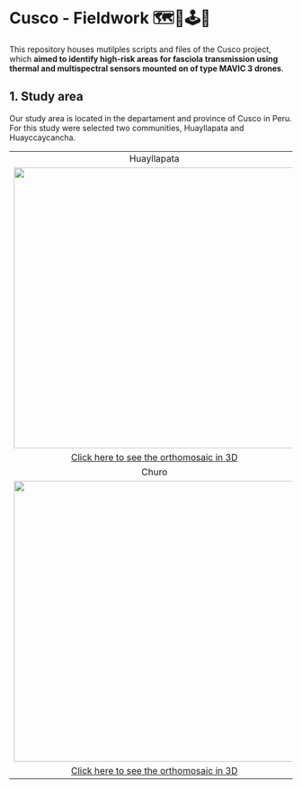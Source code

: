 # Cusco - Fieldwork 🗺️🐌🕹️🚁

This repository houses mutilples scripts and files of the Cusco project, which **aimed to identify high-risk areas for fasciola transmission using thermal and multispectral sensors mounted on of type MAVIC 3 drones**. 

## 1. Study area 
Our study area is located in the departament and province of Cusco in Peru. For this study were selected two communities, Huayllapata and Huayccaycancha.

<table>
<tr align='center'>
 <td>Huayllapata</td>
 <td>Huayccaycancha</td>
</tr>
<tr align='center'>
 <td><a href='#'><img src='https://user-images.githubusercontent.com/23284899/246626625-0e95abd8-46b5-4375-af23-04d28a8e90f2.png' width='500px'/></a></td>
 <td><a href='#'><img src='https://user-images.githubusercontent.com/23284899/246626736-b57646db-bbe3-4fb9-bbd0-39a8474df40c.png' width='500px'/></a></td>
</tr>
<tr align='center'>
 <td><a href='https://healthinnovation.github.io/huayllapata/'>Click here to see the orthomosaic in 3D</a></td>
 <td><a href='https://healthinnovation.github.io/huayccaycancha/'>Click here to see the orthomosaic in 3D</a></td>
</tr>

<!----Nueva fila--->
<tr align='center'>
 <td>Churo</td>
 <td>Ohuay</td>
</tr>
<tr align='center'>
 <td><a href='#'><img src='https://gitlab.com/uploads/-/system/personal_snippet/3643812/946ffb4c2b75bbedc74cda9c45a47509/churo.png' width='500px'/></a></td>
 <td><a href='#'><img src='https://gitlab.com/uploads/-/system/personal_snippet/3643812/8def2fcdc6f6746298dcbfc4691c65b9/ohuay.png' width='500px'/></a></td>
</tr>
<tr align='center'>
 <td><a href='https://healthinnovation.github.io/Churo/'>Click here to see the orthomosaic in 3D</a></td>
 <td><a href='https://healthinnovation.github.io/Ohuay/'>Click here to see the orthomosaic in 3D</a></td>
</tr>



</table>
